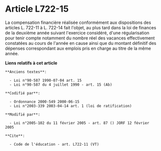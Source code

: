 # Article L722-15

La compensation financière réalisée conformément aux dispositions des articles L. 722-11 à L. 722-14 fait l'objet, au plus
tard dans la loi de finances de la deuxième année suivant l'exercice considéré, d'une régularisation pour tenir compte
notamment du nombre réel des vacances effectivement constatées au cours de l'année en cause ainsi que du montant définitif
des dépenses correspondant aux emplois pris en charge au titre de la même année.

**Liens relatifs à cet article**

	**Anciens textes**:

	  - Loi n°90-587 1990-07-04 art. 15
	  - Loi n°90-587 du 4 juillet 1990 - art. 15 (Ab)

	**Codifié par**:

	  - Ordonnance 2000-549 2000-06-15
	  - Loi n°2003-339 2003-04-14 art. 1 (loi de ratification)

	**Modifié par**:

	  - Loi n°2005-102 du 11 février 2005 - art. 87 () JORF 12 février 2005

	**Cite**:

	  - Code de l'éducation - art. L722-11 (VT)

